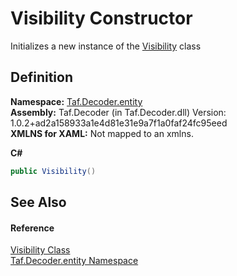 # Visibility Constructor


Initializes a new instance of the <a href="T_Taf_Decoder_entity_Visibility.md">Visibility</a> class



## Definition
**Namespace:** <a href="N_Taf_Decoder_entity.md">Taf.Decoder.entity</a>  
**Assembly:** Taf.Decoder (in Taf.Decoder.dll) Version: 1.0.2+ad2a158933a1e4d81e31e9a7f1a0faf24fc95eed  
**XMLNS for XAML:** Not mapped to an xmlns.

**C#**
``` C#
public Visibility()
```



## See Also


#### Reference
<a href="T_Taf_Decoder_entity_Visibility.md">Visibility Class</a>  
<a href="N_Taf_Decoder_entity.md">Taf.Decoder.entity Namespace</a>  
